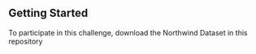 ## Getting Started
To participate in this challenge, download the Northwind Dataset in this repository
